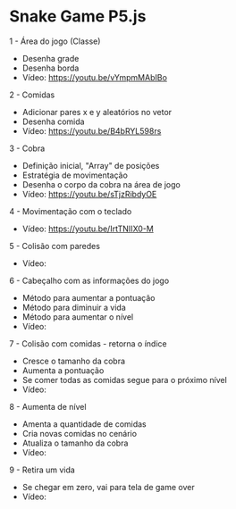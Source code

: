 # Snake Game P5.js

1 - Área do jogo (Classe)

- Desenha grade
- Desenha borda
- Vídeo: https://youtu.be/vYmpmMAbIBo

2 - Comidas

- Adicionar pares x e y aleatórios no vetor
- Desenha comida
- Vídeo: https://youtu.be/B4bRYL598rs

3 - Cobra

- Definição inicial, "Array" de posições
- Estratégia de movimentação
- Desenha o corpo da cobra na área de jogo
- Vídeo: https://youtu.be/sTjzRibdyOE

4 - Movimentação com o teclado

- Vídeo: https://youtu.be/IrtTNIIX0-M

5 - Colisão com paredes

- Vídeo:

6 - Cabeçalho com as informações do jogo

- Método para aumentar a pontuação
- Método para diminuir a vida
- Método para aumentar o nível
- Vídeo:

7 - Colisão com comidas - retorna o índice

- Cresce o tamanho da cobra
- Aumenta a pontuação
- Se comer todas as comidas segue para o próximo nível
- Vídeo:

8 - Aumenta de nível

- Amenta a quantidade de comidas
- Cria novas comidas no cenário
- Atualiza o tamanho da cobra
- Vídeo:

9 - Retira um vida

- Se chegar em zero, vai para tela de game over
- Vídeo:
